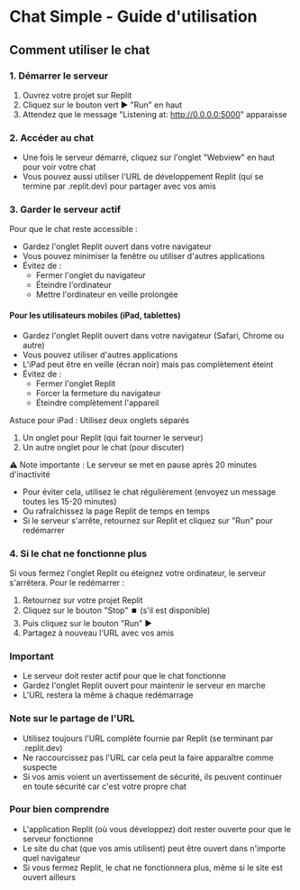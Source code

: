 # Chat Simple - Guide d'utilisation

## Comment utiliser le chat

### 1. Démarrer le serveur
1. Ouvrez votre projet sur Replit
2. Cliquez sur le bouton vert ▶️ "Run" en haut
3. Attendez que le message "Listening at: http://0.0.0.0:5000" apparaisse

### 2. Accéder au chat
- Une fois le serveur démarré, cliquez sur l'onglet "Webview" en haut pour voir votre chat
- Vous pouvez aussi utiliser l'URL de développement Replit (qui se termine par .replit.dev) pour partager avec vos amis

### 3. Garder le serveur actif
Pour que le chat reste accessible :
- Gardez l'onglet Replit ouvert dans votre navigateur
- Vous pouvez minimiser la fenêtre ou utiliser d'autres applications
- Évitez de :
  - Fermer l'onglet du navigateur
  - Éteindre l'ordinateur
  - Mettre l'ordinateur en veille prolongée

#### Pour les utilisateurs mobiles (iPad, tablettes)
- Gardez l'onglet Replit ouvert dans votre navigateur (Safari, Chrome ou autre)
- Vous pouvez utiliser d'autres applications
- L'iPad peut être en veille (écran noir) mais pas complètement éteint
- Évitez de :
  - Fermer l'onglet Replit
  - Forcer la fermeture du navigateur
  - Éteindre complètement l'appareil

Astuce pour iPad : Utilisez deux onglets séparés
1. Un onglet pour Replit (qui fait tourner le serveur)
2. Un autre onglet pour le chat (pour discuter)

⚠️ Note importante : Le serveur se met en pause après 20 minutes d'inactivité
- Pour éviter cela, utilisez le chat régulièrement (envoyez un message toutes les 15-20 minutes)
- Ou rafraîchissez la page Replit de temps en temps
- Si le serveur s'arrête, retournez sur Replit et cliquez sur "Run" pour redémarrer

### 4. Si le chat ne fonctionne plus
Si vous fermez l'onglet Replit ou éteignez votre ordinateur, le serveur s'arrêtera. Pour le redémarrer :
1. Retournez sur votre projet Replit
2. Cliquez sur le bouton "Stop" ⏹️ (s'il est disponible)
3. Puis cliquez sur le bouton "Run" ▶️
4. Partagez à nouveau l'URL avec vos amis

### Important
- Le serveur doit rester actif pour que le chat fonctionne
- Gardez l'onglet Replit ouvert pour maintenir le serveur en marche
- L'URL restera la même à chaque redémarrage

### Note sur le partage de l'URL
- Utilisez toujours l'URL complète fournie par Replit (se terminant par .replit.dev)
- Ne raccourcissez pas l'URL car cela peut la faire apparaître comme suspecte
- Si vos amis voient un avertissement de sécurité, ils peuvent continuer en toute sécurité car c'est votre propre chat

### Pour bien comprendre
- L'application Replit (où vous développez) doit rester ouverte pour que le serveur fonctionne
- Le site du chat (que vos amis utilisent) peut être ouvert dans n'importe quel navigateur
- Si vous fermez Replit, le chat ne fonctionnera plus, même si le site est ouvert ailleurs